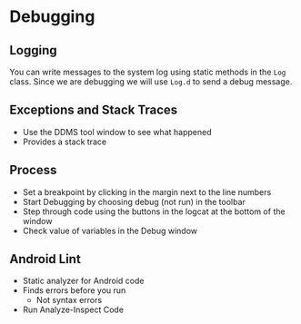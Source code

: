 # Debugging

## Logging
You can write messages to the system log using static methods in the `Log` class. Since we are debugging we will use `Log.d` to send a debug message.  

## Exceptions and Stack Traces
- Use the DDMS tool window to see what happened
- Provides a stack trace

## Process
- Set a breakpoint by clicking in the margin next to the line numbers
- Start Debugging by choosing debug (not run) in the toolbar
- Step through code using the buttons in the logcat at the bottom of the window
- Check value of variables in the Debug window

## Android Lint
- Static analyzer for Android code
- Finds errors before you run
  - Not syntax errors
- Run Analyze-Inspect Code
